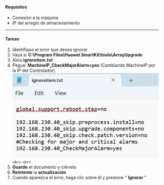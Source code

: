 
#### Requisitos

* Conexión a la máquina
* IP del arreglo de almacenamiento

---

#### Tareas

1. Identifique el error que desea ignorar
2. Vaya a: **C:\Program Files\Huawei SmartKit\tools\ArrayUpgrade**
3. Abra **ignoreitem.txt**
4. Pegue: **MachineIP_CheckMajorAlarm=yes** (Cambiando MachineIP por la IP del Controlador)
   ![IgnoreError001](../../Images/IgnoreError001.png) `<br>`
   `<br>`
5. **Guarde** el documento y ciérrelo
6. **Reintente** la **actualización**
7. Cuando aparezca el error, haga clic sobre él y presione " **Ignorar** "
